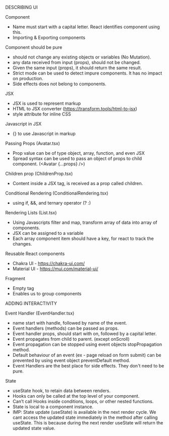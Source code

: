 DESCRIBING UI

Component
- Name must start with a capital letter. React identifies component using this.
- Importing & Exporting components

Component should be pure
- should not change any existing objects or variables (No Mutation). 
- any data received from input (props), should not be changed.
- Given the same input (props), it should return the same result.
- Strict mode can be used to detect impure components. It has no impact on production.
- Side effects does not belong to components.

JSX
- JSX is used to represent markup
- HTML to JSX converter (https://transform.tools/html-to-jsx)
- style attribute for inline CSS

Javascript in JSX
- {} to use Javascript in markup
  
Passing Props (Avatar.tsx)
- Prop value can be of type object, array, function, and even JSX
- Spread syntax can be used to pass an object of props to child component. (<Avatar {...props} />)

Children prop (ChildrenProp.tsx)
- Content inside a JSX tag, is received as a prop called children.

Conditional Rendering (ConditionalRendering.tsx)
- using if, &&, and ternary operator (? :)

Rendering Lists (List.tsx)
- Using Javascripts filter and map, transform array of data into array of components.
- JSX can be assigned to a variable
- Each array component item should have a key, for react to track the changes.


Reusable React components
- Chakra UI - https://chakra-ui.com/
- Material UI - https://mui.com/material-ui/



Fragment
- Empty tag
- Enables us to group components


ADDING INTERACTIVITY

Event Handler (EventHandler.tsx)
- name start with handle, followed by name of the event.
- Event handlers (methods) can be passed as props.
- Event handler props, should start with on, followed by a capital letter.
- Event propagates from child to parent. (except onScroll)
- Event propagation can be stopped using event objects stopPropagation method.
- Default behaviour of an event (ex - page reload on form submit) can be prevented by using event object preventDefault method.
- Event Handlers are the best place for side effects. They don't need to be pure.

State
- useState hook, to retain data between renders.
- Hooks can only be called at the top level of your component.
- Can’t call Hooks inside conditions, loops, or other nested functions.
- State is local to a component instance.
- IMP: State update (useState) is available in the next render cycle. We cant access the updated state immediately in the method after calling useState. This is because during the next render useState will return the updated state value.


